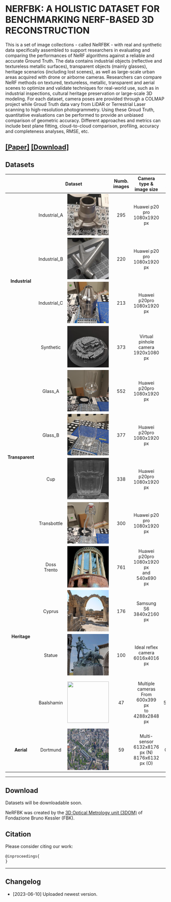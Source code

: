 # NERFBK: A HOLISTIC DATASET FOR BENCHMARKING NERF-BASED 3D RECONSTRUCTION
This is a set of image collections - called NeRFBK - with real and synthetic data specifically assembled to support researchers in evaluating and comparing the performances of NeRF algorithms against a reliable and accurate Ground Truth. 
The data contains industrial objects (reflective and textureless metallic surfaces), transparent objects (mainly glasses), heritage scenarios (including lost scenes), as well as large-scale urban areas acquired with drone or airborne cameras. 
Researchers can compare NeRF methods on textured, textureless, metallic, transparent and aerial scenes to optimize and validate techniques for real-world use, such as in industrial inspections, cultural heritage preservation or large-scale 3D modeling.
For each dataset, camera poses are provided through a COLMAP project while Groud Truth data vary from LiDAR or Terrestrial Laser scanning to high-resolution photogrammetry. Using these Groud Truth, quantitative evaluations can be performed to provide an unbiased comparison of geometric accuracy. Different approaches and metrics can include best plane fitting, cloud-to-cloud comparison, profiling, accuracy and completeness analyses, RMSE, etc. 



[**[Paper]**]() [**[Download]**](#Download) 
---

## <a name="Datasets"></a> Datasets
<div style=”text-align: center;”>
  <table   style=”margin: auto；” width=’100%’>
  <thead>
    <tr>
      <th  width="10%"></th>
      <th colspan="2",  width="100%">Dataset</th>
      <th  width="10%">Numb. images</th>
      <th  width="20%">Camera type &<br>image size</th>
      <th  width="10%">Approx. size(cm)</th>
      <th  width="20%">Description</th>
      <th  width="10%">Ground Truth<br>(GT)</th>
    </tr>
  </thead>
  <tbody>
    <tr>
      <td rowspan="4",  align="center" ><strong>Industrial</td>
      <td align="center">Industrial_A</td>
      <td align="center"><img src="./pictures/Industrial/Industrial_A.png" height="130" width="130"></td>
      <td align="center">295</td>
      <td align="center">Huawei p20 pro<br>1080x1920 px</td>
      <td align="center">5x5x4</td>
      <td align="center">Textureless<br>Small and Complex<br>Reflective<br>Two acquisitions<br>Video</td>
      <td align="center">Hexagon active scanner</td>
    </tr>
    <tr>
      <td align="center">Industrial_B</td>
      <td align="center"><img src="./pictures/Industrial/Industrial_B.png" height="130" width="130"> </td>
      <td align="center">220</td>
      <td align="center">Huawei p20 pro<br>1080x1920 px</td>
      <td align="center">15x12x4</td>
      <td align="center">Textureless<br>Complex<br>Reflective<br>Video</td>
      <td align="center">Hexagon active scanner</td>
    </tr>
    <tr>
      <td align="center">Industrial_C</td>
      <td align="center"><img src="./pictures/Industrial/Industrial_C.png" height="130" width="130"> </td>
      <td align="center">213</td>
      <td align="center">Huawei p20pro<br>1080x1920 px</td>
      <td align="center">7x7x14</td>
      <td align="center">Textureless<br>Complex<br>Reflective<br>Video</td>
      <td align="center">Hexagon active scanner</td>
    </tr>
    <tr>
      <td align="center">Synthetic</td>
      <td align="center"><img src="./pictures/Industrial/Synthetic.png" height="130" width="130"> </td>
      <td align="center">373</td>
      <td align="center">Virtual pinhole camera<br>1920x1080 px</td>
      <td align="center">11x11x2</td>
      <td align="center">Well-textured<br>Complex<br>Video</td>
      <td align="center">Synthetic data</td>
    </tr>
    <tr>
      <td rowspan="4" align="center"><strong>Transparent</td>
      <td align="center">Glass_A</td>
      <td align="center"><img src="./pictures/Transparent/Glass_A.png" height="130" width="130"> </td>
      <td align="center">552</td>
      <td align="center">Huawei p20pro<br>1080x1920 px</td>
      <td align="center">5x5x25</td>
      <td align="center">Complex shape<br>Highly refractive<br>Video</td>
      <td align="center">Photogrammetry</td>
    </tr>
    <tr>
      <td align="center">Glass_B</td>
      <td align="center"><img src="./pictures/Transparent/Glass_B.png" height="130" width="130"> </td>
      <td align="center">377</td>
      <td align="center">Huawei p20pro<br>1080x1920 px</td>
      <td align="center">6x6x10</td>
      <td align="center">Complex shape<br>Highly refractive<br>Video</td>
      <td align="center">Photogrammetry</td>
    </tr>
    <tr>
      <td align="center">Cup</td>
      <td align="center"><img src="./pictures/Transparent/Cup.png" height="130" width="130"> </td>
      <td align="center">338</td>
      <td align="center">Huawei p20pro<br>1080x1920 px</td>
      <td align="center">8x8x10</td>
      <td align="center">Complex shape<br>Highly refractive<br>Video</td>
      <td align="center">Photogrammetry</td>
    </tr>
    <tr>
      <td align="center">Transbottle</td>
      <td align="center"><img src="./pictures/Transparent/Transbottle.png" height="130" width="130"> </td>
      <td align="center">300</td>
      <td align="center">Huawei p20 pro<br>1080x1920 px</td>
      <td align="center">6x6x30</td>
      <td align="center">Complex shape<br>Highly refractive<br>Video</td>
      <td align="center">Photogrammetry</td>
    </tr>
    <tr>
      <td rowspan="4" align="center"><strong>Heritage</td>
      <td align="center">Doss Trento</td>
      <td align="center"><img src="./pictures/Heritage/Doss Trento.png" height="130" width="130"> </td>
      <td align="center">761</td>
      <td align="center">Huawei p20pro<br>1080x1920 px<br> and <br>540x690 px</td>
      <td align="center"></td>
      <td align="center">Outdoor large scale</td>
      <td align="center">Terrestrial Laser Scanner</td>
    </tr>
    <tr>
      <td align="center">Cyprus</td>
      <td align="center"><img src="./pictures/Heritage/Cyprus.png" height="130" width="130"> </td>
      <td align="center">176</td>
      <td align="center">Samsung S6<br>3840x2160 px</td>
      <td align="center"></td>
      <td align="center">Outdoor large scale</td>
      <td align="center">Photogrammetry with Reflex camera</td>
    </tr>
    <tr>
      <td align="center">Statue</td>
      <td align="center"><img src="./pictures/Heritage/Statue.png" height="130" width="130"> </td>
      <td align="center">100</td>
      <td align="center">Ideal reflex camera<br>6016x4016 px</td>
      <td align="center"></td>
      <td align="center">Outdoor large scale<br>Two cameras</td>
      <td align="center">Synthetic data</td>
    </tr>
    <tr>
      <td align="center">Baalshamin</td>
      <td align="center"><img src="./pictures/Heritage/Baalshamin.png" height="130" width="130"> </td>
      <td align="center">47</td>
      <td align="center">Multiple cameras<br>From 600x399 px<br>to<br>4288x2848 px</td>
      <td align="center">500x1500</td>
      <td align="center">Lost object<br>Sub-optimal baselines<br>Unordered touristic images<br>Multiple resolutions</td>
      <td align="center"></td>
    </tr>
    <tr>
      <td align="center"><strong>Aerial</td>
      <td align="center">Dortmund</td>
      <td align="center"><img src="./pictures/Aerial/aerial.png" height="130" width="130"> </td>
      <td align="center">59</td>
      <td align="center">Multi-sensor<br>6132x8176 px (N)<br>8176x6132 px (O)</td>
      <td align="center">City scale</td>
      <td align="center">Outdoor large scale<br>Built-up and vegetated areas</td>
      <td align="center">Airborne Laser Scanner</td>
    </tr>
  </tbody>
  </table>
</div>

---
## <a name="download"></a> Download

Datasets will be downloadable soon. 

NeRFBK was created by the [3D Optical Metrology unit (3DOM)](https://3dom.fbk.eu/) of Fondazione Bruno Kessler (FBK).
## Citation

Please consider citing our work:

    @inproceedings{
    }

---
## <a name="changelog"></a> Changelog 
* [2023-06-10] Uploaded newest version.
